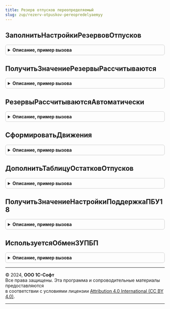 ```yaml
---
title: Резерв отпусков переопределяемый
slug: zup/rezerv-otpuskov-pereopredelyaemyy
---
```



## ЗаполнитьНастройкиРезервовОтпусков
<details style="margin: 1em 0; padding: 0.5em; border: 1px solid #ccc; border-radius: 6px;">

<summary style="font-weight: bold; cursor: pointer;">Описание, пример вызова</summary>

```bsl

// Дозаполнение параметров структуры с настройками.
//
// Параметры:
//   Настройки - Структура - Описание в ОМ.РезервОтпусков.НастройкиРезервовОтпусков().
//   Организация - Спр.Организации.СправочникСсылка - Организация.
//   Период - Дата - Период дат.
//
Процедура ЗаполнитьНастройкиРезервовОтпусков(Настройки, Организация, Период) Экспорт
```

Пример вызова
```bsl
РезервОтпусковПереопределяемый.ЗаполнитьНастройкиРезервовОтпусков(Настройки, Организация, Период) 
```
</details>

## ПолучитьЗначениеРезервыРассчитываются
<details style="margin: 1em 0; padding: 0.5em; border: 1px solid #ccc; border-radius: 6px;">

<summary style="font-weight: bold; cursor: pointer;">Описание, пример вызова</summary>

```bsl

// Уточняет необходимость выполнять расчет резервов, устанавливается в Ложь,
// когда резервы рассчитываются в другой программе.
//
// Параметры:
//	РезервыРассчитываются - тип булево.
//
Процедура ПолучитьЗначениеРезервыРассчитываются(РезервыРассчитываются) Экспорт
```

Пример вызова
```bsl
РезервОтпусковПереопределяемый.ПолучитьЗначениеРезервыРассчитываются(РезервыРассчитываются) 
```
</details>

## РезервыРассчитываютсяАвтоматически
<details style="margin: 1em 0; padding: 0.5em; border: 1px solid #ccc; border-radius: 6px;">

<summary style="font-weight: bold; cursor: pointer;">Описание, пример вызова</summary>

```bsl

// Уточняет возможность использования автоматического расчета резервов,
// устанавливается в Ложь, когда авторасчет резервов отключен.
//
// Возвращаемое значение:
//  Булево - Истина, если используется авторасчет.
//
Функция РезервыРассчитываютсяАвтоматически() Экспорт
```

Пример вызова
```bsl
Результат = РезервОтпусковПереопределяемый.РезервыРассчитываютсяАвтоматически() 
```
</details>

## СформироватьДвижения
<details style="margin: 1em 0; padding: 0.5em; border: 1px solid #ccc; border-radius: 6px;">

<summary style="font-weight: bold; cursor: pointer;">Описание, пример вызова</summary>

```bsl

// Процедура предназначена для формирования движений по месту внедрения.
//
// Параметры:
//	Объект - конкретный экземпляр документа Начисление оценочных обязательств по отпускам (ДокументОбъект.НачислениеОценочныхОбязательствПоОтпускам)
//	Отказ  - булево, признак отказа от проведения документа.
//	РежимПроведения - режим проведения документа.
//
Процедура СформироватьДвижения(Объект, Отказ, РежимПроведения) Экспорт
```

Пример вызова
```bsl
РезервОтпусковПереопределяемый.СформироватьДвижения(Объект, Отказ, РежимПроведения) 
```
</details>

## ДополнитьТаблицуОстатковОтпусков
<details style="margin: 1em 0; padding: 0.5em; border: 1px solid #ccc; border-radius: 6px;">

<summary style="font-weight: bold; cursor: pointer;">Описание, пример вызова</summary>

```bsl

// Процедура предназначена для дополнения таблицы параметров данными об остатках отпусков
// и ФОТ с учетом специфики места внедрения.
//
// Параметры:
//   Организация - Спр.Организации.СправочникСсылка - Организация.
//   Период - Дата - Период дат.
//   ОстаткиОтпусков - таблица значений.
//		Структура таблицы ОстаткиОтпусков.
//			Организация
//			Подразделение
//			МестоВСтруктуреПредприятия
//			Сотрудник
//			СпособОтраженияЗарплатыВБухучете
//			СтатьяФинансирования
//			ОблагаетсяЕНВД
//			ОстатокОтпусков
//			СреднийЗаработок
//
Процедура ДополнитьТаблицуОстатковОтпусков(Организация, Период, ОстаткиОтпусков) Экспорт
```

Пример вызова
```bsl
РезервОтпусковПереопределяемый.ДополнитьТаблицуОстатковОтпусков(Организация, Период, ОстаткиОтпусков) 
```
</details>

## ПолучитьЗначениеНастройкиПоддержкаПБУ18
<details style="margin: 1em 0; padding: 0.5em; border: 1px solid #ccc; border-radius: 6px;">

<summary style="font-weight: bold; cursor: pointer;">Описание, пример вызова</summary>

```bsl

// Процедура предназначена для получения настройки учетной политики ПоддержкаПБУ18
// с учетом специфики места внедрения.
//
// Параметры:
// 	Организация - СправочникСсылка.Организации - организация (филиал), по которой получается настройка.
// 	ДатаАктуальности - Дата - дата, на которую получается настройка.
// 	ПоддержкаПБУ18 - Булево - в параметр помещается вычисленное значение настройки.
//
Процедура ПолучитьЗначениеНастройкиПоддержкаПБУ18(Организация, ДатаАктуальности, ПоддержкаПБУ18) Экспорт
```

Пример вызова
```bsl
РезервОтпусковПереопределяемый.ПолучитьЗначениеНастройкиПоддержкаПБУ18(Организация, ДатаАктуальности, ПоддержкаПБУ18) 
```
</details>

## ИспользуетсяОбменЗУПБП
<details style="margin: 1em 0; padding: 0.5em; border: 1px solid #ccc; border-radius: 6px;">

<summary style="font-weight: bold; cursor: pointer;">Описание, пример вызова</summary>

```bsl

// Процедура предназначена для получения настройки использования обмена с БП3
// с учетом специфики места внедрения.
//
// Параметры:
// 	ОбменИспользуется - Булево - в параметр помещается вычисленное значение настройки.
// 	Организация - СправочникСсылка.Организации - организация (филиал), по которой получается настройка.
//
Процедура ИспользуетсяОбменЗУПБП(ОбменИспользуется, Организация) Экспорт
```

Пример вызова
```bsl
РезервОтпусковПереопределяемый.ИспользуетсяОбменЗУПБП(ОбменИспользуется, Организация) 
```
</details>

---

© 2024, **ООО 1С-Софт**  
Все права защищены. Эта программа и сопроводительные материалы предоставляются  
в соответствии с условиями лицензии [Attribution 4.0 International (CC BY 4.0)](https://creativecommons.org/licenses/by/4.0/legalcode).

---
